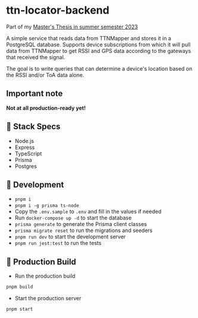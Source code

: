 # ttn-locator-backend

Part of my [Master's Thesis in summer semester 2023](https://github.com/Bassadin/Master-Thesis-INM)

A simple service that reads data from TTNMapper and stores it in a PostgreSQL database.
Supports device subscriptions from which it will pull data from TTNMapper to get RSSI and GPS data according to the gateways that received the signal.

The goal is to write queries that can determine a device's location based on the RSSI and/or ToA data alone.

## Important note

**Not at all production-ready yet!**

## 🍔 Stack Specs

- Node.js
- Express
- TypeScript
- Prisma
- Postgres

## 🧬 Development

- `pnpm i`
- `pnpm i -g prisma ts-node`
- Copy the `.env.sample` to `.env` and fill in the values if needed
- Run `docker-compose up -d` to start the database
- `prisma generate` to generate the Prisma client classes
- `prisma migrate reset` to run the migrations and seeders
- `pnpm run dev` to start the development server
- `pnpm run jest:test` to run the tests

## 🚀 Production Build

- Run the production build

```bash
pnpm build
```

- Start the production server

```bash
pnpm start
```
